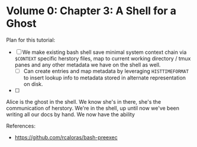 # Volume 0: Chapter 3: A Shell for a Ghost

Plan for this tutorial:

- [ ] We make existing bash shell save minimal system context
      chain via `$CONTEXT` specific herstory files, map to
      current working directory / tmux panes and any other
      metadata we have on the shell as well.
  - [ ] Can create entries and map metadata by leveraging
        `HISTTIMEFORMAT` to insert lookup info to metadata
        stored in alternate representation on disk.
- [ ]

Alice is the ghost in the shell. We know she's in there,
she's the communication of herstory. We're in the shell,
up until now we've been writing all our docs by hand. We
now have the ability

References:
- https://github.com/rcaloras/bash-preexec